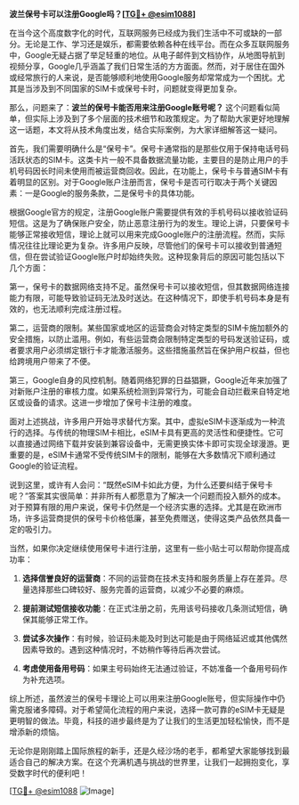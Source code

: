 **波兰保号卡可以注册Google吗？[[TG💪+ @esim1088](https://t.me/s/esim1088)]**

在当今这个高度数字化的时代，互联网服务已经成为我们生活中不可或缺的一部分。无论是工作、学习还是娱乐，都需要依赖各种在线平台。而在众多互联网服务中，Google无疑占据了举足轻重的地位。从电子邮件到文档协作，从地图导航到视频分享，Google几乎涵盖了我们日常生活的方方面面。然而，对于居住在国外或经常旅行的人来说，是否能够顺利地使用Google服务却常常成为一个困扰。尤其是当涉及到不同国家的SIM卡或保号卡时，问题就变得更加复杂。

那么，问题来了：**波兰的保号卡能否用来注册Google账号呢？** 这个问题看似简单，但实际上涉及到了多个层面的技术细节和政策规定。为了帮助大家更好地理解这一话题，本文将从技术角度出发，结合实际案例，为大家详细解答这一疑问。

首先，我们需要明确什么是“保号卡”。保号卡通常指的是那些仅用于保持电话号码活跃状态的SIM卡。这类卡片一般不具备数据流量功能，主要目的是防止用户的手机号码因长时间未使用而被运营商回收。因此，在功能上，保号卡与普通SIM卡有着明显的区别。对于Google账户注册而言，保号卡是否可行取决于两个关键因素：一是Google的服务条款，二是保号卡的具体功能。

根据Google官方的规定，注册Google账户需要提供有效的手机号码以接收验证码短信。这是为了确保账户安全，防止恶意注册行为的发生。理论上讲，只要保号卡能够正常接收短信，理论上就可以用来完成Google账户的注册流程。然而，实际情况往往比理论更为复杂。许多用户反映，尽管他们的保号卡可以接收到普通短信，但在尝试验证Google账户时却始终失败。这种现象背后的原因可能包括以下几个方面：

第一，保号卡的数据网络支持不足。虽然保号卡可以接收短信，但其数据网络连接能力有限，可能导致验证码无法及时送达。在这种情况下，即使手机号码本身是有效的，也无法顺利完成注册过程。

第二，运营商的限制。某些国家或地区的运营商会对特定类型的SIM卡施加额外的安全措施，以防止滥用。例如，有些运营商会限制特定类型的号码发送验证码，或者要求用户必须绑定银行卡才能激活服务。这些措施虽然旨在保护用户权益，但也给跨境用户带来了不便。

第三，Google自身的风控机制。随着网络犯罪的日益猖獗，Google近年来加强了对新账户注册的审核力度。如果系统检测到异常行为，可能会自动拦截来自特定地区或设备的请求。这进一步增加了保号卡注册的难度。

面对上述挑战，许多用户开始寻求替代方案。其中，虚拟eSIM卡逐渐成为一种流行的选择。与传统的物理SIM卡相比，eSIM卡具有更高的灵活性和便捷性。它可以直接通过网络下载并安装到兼容设备中，无需更换实体卡即可实现全球漫游。更重要的是，eSIM卡通常不受传统SIM卡的限制，能够在大多数情况下顺利通过Google的验证流程。

说到这里，或许有人会问：“既然eSIM卡如此方便，为什么还要纠结于保号卡呢？”答案其实很简单：并非所有人都愿意为了解决一个问题而投入额外的成本。对于预算有限的用户来说，保号卡仍然是一个经济实惠的选择。尤其是在欧洲市场，许多运营商提供的保号卡价格低廉，甚至免费赠送，使得这类产品依然具备一定的吸引力。

当然，如果你决定继续使用保号卡进行注册，这里有一些小贴士可以帮助你提高成功率：

1. **选择信誉良好的运营商**：不同的运营商在技术支持和服务质量上存在差异。尽量选择那些口碑较好、服务完善的运营商，以减少不必要的麻烦。
   
2. **提前测试短信接收功能**：在正式注册之前，先用该号码接收几条测试短信，确保其能够正常工作。
   
3. **尝试多次操作**：有时候，验证码未能及时到达可能是由于网络延迟或其他偶然因素导致的。遇到这种情况时，不妨稍作等待后再次尝试。
   
4. **考虑使用备用号码**：如果主号码始终无法通过验证，不妨准备一个备用号码作为补充选项。

综上所述，虽然波兰的保号卡理论上可以用来注册Google账号，但实际操作中仍需克服诸多障碍。对于希望简化流程的用户来说，选择一款可靠的eSIM卡无疑是更明智的做法。毕竟，科技的进步最终是为了让我们的生活更加轻松愉快，而不是增添新的烦恼。

无论你是刚刚踏上国际旅程的新手，还是久经沙场的老手，都希望大家能够找到最适合自己的解决方案。在这个充满机遇与挑战的世界里，让我们一起拥抱变化，享受数字时代的便利吧！

[[TG💪+ @esim1088](https://t.me/s/esim1088) ![Image](https://i.postimg.cc/4NQfJmqS/Snipaste-2025-05-13-00-14-12.png)]